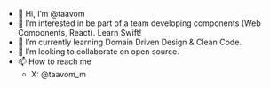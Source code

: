 - 👋 Hi, I’m @taavom
- 👀 I’m interested in be part of a team developing components (Web Components, React). Learn Swift! 
- 🌱 I’m currently learning Domain Driven Design & Clean Code.
- 💞️ I’m looking to collaborate on open source.
- 📫 How to reach me
  - X: @taavom_m

<!---
taavom/taavom is a ✨ special ✨ repository because its `README.md` (this file) appears on your GitHub profile.
You can click the Preview link to take a look at your changes.
--->
